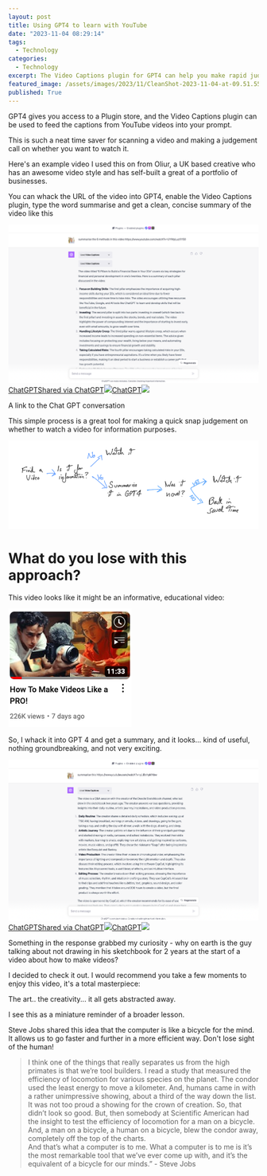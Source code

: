 ```yaml
---
layout: post
title: Using GPT4 to learn with YouTube
date: "2023-11-04 08:29:14"
tags:
  - Technology
categories:
  - Technology
excerpt: The Video Captions plugin for GPT4 can help you make rapid judgement calls on whether to spend ~ 20 minutes watching a video. But - what do you lose in the process?
featured_image: /assets/images/2023/11/CleanShot-2023-11-04-at-09.51.55-1.png
published: True
---
```

GPT4 gives you access to a Plugin store, and the Video Captions plugin can be used to feed the captions from YouTube videos into your prompt.

This is such a neat time saver for scanning a video and making a judgement call on whether you want to watch it.

Here's an example video I used this on from Oliur, a UK based creative who has an awesome video style and has self-built a great of a portfolio of businesses.

You can whack the URL of the video into GPT4, enable the Video Captions plugin, type the word summarise and get a clean, concise summary of the video like this

![](/assets/images/2023/11/CleanShot-2023-11-04-at-10.02.59-1.png)[ChatGPTShared via ChatGPT![](/assets/images/https://cdn.oaistatic.com/_next/static/media/apple-touch-icon.59f2e898.png)ChatGPT![](/assets/images/https://cdn.oaistatic.com/_next/static/media/chatgpt-share-og.49cbbffe.png)](<https://chat.openai.com/share/8a352a6c-eda5-4375-a0a2-a6b332b7834d>)

A link to the Chat GPT conversation

This simple process is a great tool for making a quick snap judgement on whether to watch a video for information purposes.

![](/assets/images/2023/11/CleanShot-2023-11-04-at-10.02.18.png)

# What do you lose with this approach?

This video looks like it might be an informative, educational video:

![](/assets/images/2023/11/CleanShot-2023-11-04-at-10.05.01.png)

So, I whack it into GPT 4 and get a summary, and it looks... kind of useful, nothing groundbreaking, and not very exciting.

![](/assets/images/2023/11/CleanShot-2023-11-04-at-10.05.42.png)[ChatGPTShared via ChatGPT![](/assets/images/https://cdn.oaistatic.com/_next/static/media/apple-touch-icon.59f2e898.png)ChatGPT![](/assets/images/https://cdn.oaistatic.com/_next/static/media/chatgpt-share-og.49cbbffe.png)](<https://chat.openai.com/share/d3235d43-ea50-49e2-b4b9-d62d6f6e826f>)

Something in the response grabbed my curiosity - why on earth is the guy talking about not drawing in his sketchbook for 2 years at the start of a video about how to make videos?

I decided to check it out. I would recommend you take a few moments to enjoy this video, it's a total masterpiece:

The art.. the creativity... it all gets abstracted away.

I see this as a miniature reminder of a broader lesson.

Steve Jobs shared this idea that the computer is like a bicycle for the mind. It allows us to go faster and further in a more efficient way. Don't lose sight of the human!

> I think one of the things that really separates us from the high primates is that we’re tool builders. I read a study that measured the efficiency of locomotion for various species on the planet. The condor used the least energy to move a kilometer. And, humans came in with a rather unimpressive showing, about a third of the way down the list. It was not too proud a showing for the crown of creation. So, that didn’t look so good. But, then somebody at Scientific American had the insight to test the efficiency of locomotion for a man on a bicycle. And, a man on a bicycle, a human on a bicycle, blew the condor away, completely off the top of the charts.  
> And that’s what a computer is to me. What a computer is to me is it’s the most remarkable tool that we’ve ever come up with, and it’s the equivalent of a bicycle for our minds.” - Steve Jobs
